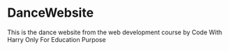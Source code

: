 # DanceWebsite
This is the dance website from the web development course by Code With Harry
Only For Education Purpose 
